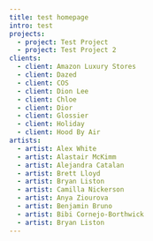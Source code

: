 ```yaml
---
title: test homepage
intro: test
projects:
  - project: Test Project
  - project: Test Project 2
clients:
  - client: Amazon Luxury Stores
  - client: Dazed
  - client: COS
  - client: Dion Lee
  - client: Chloe
  - client: Dior
  - client: Glossier
  - client: Holiday
  - client: Hood By Air
artists:
  - artist: Alex White
  - artist: Alastair McKimm
  - artist: Alejandra Catalan
  - artist: Brett Lloyd
  - artist: Bryan Liston
  - artist: Camilla Nickerson
  - artist: Anya Ziourova
  - artist: Benjamin Bruno
  - artist: Bibi Cornejo-Borthwick
  - artist: Bryan Liston
---
```

